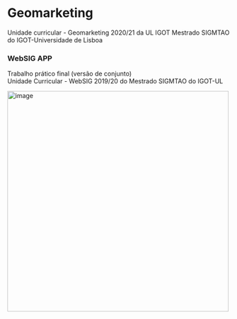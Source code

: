 # Geomarketing
Unidade curricular - Geomarketing 2020/21 da UL IGOT
Mestrado SIGMTAO do IGOT-Universidade de Lisboa

<h3>WebSIG APP</h3><p></p>
Trabalho prático final (versão de conjunto)<br>
Unidade Curricular - WebSIG 2019/20 do Mestrado SIGMTAO do IGOT-UL<p></p>
<img src="websig_github.png" alt="image" width="" height="500">
